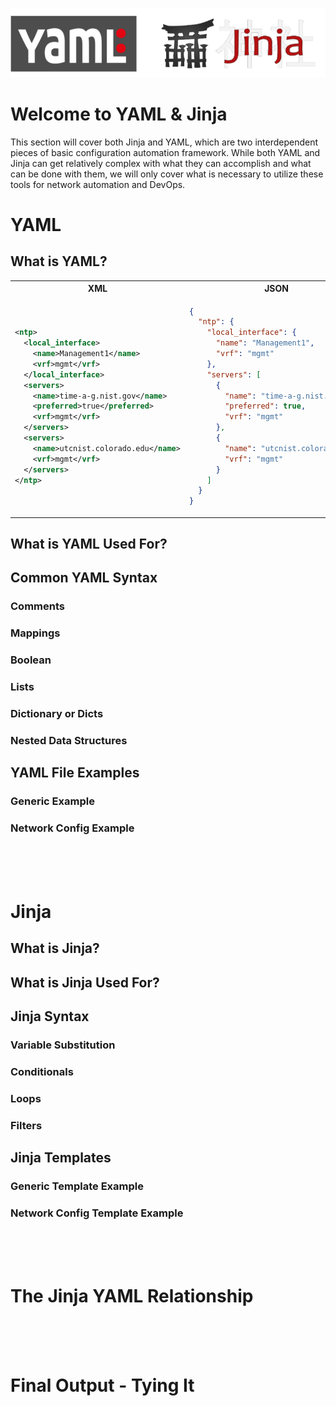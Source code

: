 ![Jinja YAML Banner](assets/images/jinja-yaml-banner.png)

# Welcome to YAML & Jinja

This section will cover both Jinja and YAML, which are two interdependent pieces of basic configuration automation framework.  While both YAML and Jinja can get relatively complex with what they can accomplish and what can be done with them, we will only cover what is necessary to utilize these tools for network automation and DevOps.

# YAML

## What is YAML?



<table>
<tr>
<th>XML</th>
<th>JSON</th>
<th>YAML</th>
</tr>
<tr>
<td>
  
```xml
<ntp>
  <local_interface>
    <name>Management1</name>
    <vrf>mgmt</vrf>
  </local_interface>
  <servers>
    <name>time-a-g.nist.gov</name>
    <preferred>true</preferred>
    <vrf>mgmt</vrf>
  </servers>
  <servers>
    <name>utcnist.colorado.edu</name>
    <vrf>mgmt</vrf>
  </servers>
</ntp>
```
  
</td>
<td>

```json
{
  "ntp": {
    "local_interface": {
      "name": "Management1",
      "vrf": "mgmt"
    },
    "servers": [
      {
        "name": "time-a-g.nist.gov",
        "preferred": true,
        "vrf": "mgmt"
      },
      {
        "name": "utcnist.colorado.edu",
        "vrf": "mgmt"
      }
    ]
  }
}
```

</td>
<td>

```yaml
ntp:
  local_interface:
    name: Management1
    vrf: mgmt
  servers:
    - name: time-a-g.nist.gov
      preferred: true
      vrf: mgmt
    - name: utcnist.colorado.edu
      vrf: mgmt
```

</td>
</tr>
</table>

## What is YAML Used For?

## Common YAML Syntax

### Comments

### Mappings

### Boolean

### Lists

### Dictionary or Dicts

### Nested Data Structures

## YAML File Examples

### Generic Example

### Network Config Example

<br>
<br>
<br>

# Jinja

## What is Jinja?

## What is Jinja Used For?

## Jinja Syntax

### Variable Substitution

### Conditionals

### Loops

### Filters

## Jinja Templates

### Generic Template Example

### Network Config Template Example

<br>
<br>
<br>

# The Jinja YAML Relationship

<br>
<br>
<br>

# Final Output - Tying It
